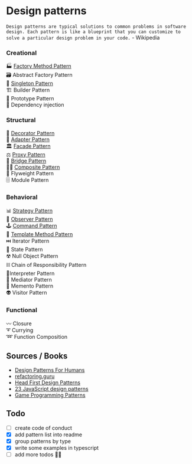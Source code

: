 # Design patterns
`Design patterns are typical solutions to common problems in software design. Each pattern is like a blueprint that you can customize to solve a particular design problem in your code.` - Wikipedia


### Creational
🏭 [Factory Method Pattern](/examples/factory-method)  
🗃️ Abstract Factory Pattern  
🥇 [Singleton Pattern](/examples/singleton)  
🏗️ Builder Pattern  
🤖 Prototype Pattern  
💉 Dependency injection  


### Structural
🎍 [Decorator Pattern](/examples/decorator)  
🔌 [Adapter Pattern](/examples/adapter)    
🏛️ [Facade Pattern](/examples/facade)  
⚖️ [Proxy Pattern](/examples/proxy)  
🌉 [Bridge Pattern](/examples/bridge)  
🏳️‍🌈 [Composite Pattern](/examples/composite)  
🦋 Flyweight Pattern  
🗄️ Module Pattern  


### Behavioral
📊 [Strategy Pattern](/examples/strategy)  
🔎 [Observer Pattern](/examples/observer)  
🕹️ [Command Pattern](/examples/command)  
👥 [Template Method Pattern](/examples/template-method)  
⏭️ Iterator Pattern  
🧠 State Pattern  
☢️ Null Object Pattern  
⛓️ Chain of Responsibility Pattern  
💭Interpreter Pattern  
🚦 Mediator Pattern  
📝 Memento Pattern  
👽 Visitor Pattern  

 
### Functional
〰️ Closure  
➰ Currying  
➿ Function Composition  


## Sources / Books
- [Design Patterns For Humans](https://github.com/kamranahmedse/design-patterns-for-humans)
- [refactoring.guru](https://refactoring.guru/design-patterns)
- [Head First Design Patterns](https://www.oreilly.com/library/view/head-first-design/0596007124/)
- [23 JavaScript design patterns](https://boostlog.io/@sonuton/23-javascript-design-patterns-5adb006847018500491f3f7f)
- [Game Programming Patterns](http://gameprogrammingpatterns.com/contents.html)

## Todo
- [ ] create code of conduct
- [x] add pattern list into readme
- [x] group patterns by type
- [x] write some examples in typescript
- [ ] add more todos 🤙🏻
